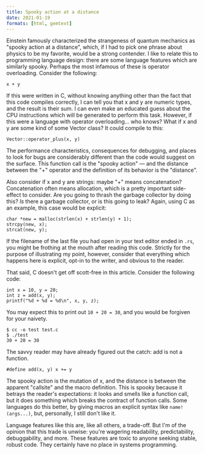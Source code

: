 ```yaml
---
title: Spooky action at a distance
date: 2021-01-19
formats: [html, gemtext]
---
```


Einstein famously characterized the strangeness of quantum mechanics as "spooky
action at a distance", which, if I had to pick one phrase about physics to be my
favorite, would be a strong contender. I like to relate this to programming
language design: there are some language features which are similarly spooky.
Perhaps the most infamous of these is operator overloading. Consider the
following:

```
x + y
```

If this were written in C, without knowing anything other than the fact that
this code compiles correctly, I can tell you that x and y are numeric types, and
the result is their sum. I can even make an educated guess about the CPU
instructions which will be generated to perform this task. However, if this were
a language with operator overloading... who knows? What if x and y are some kind
of some Vector class? It could compile to this:

```
Vector::operator_plus(x, y)
```

The performance characteristics, consequences for debugging, and places to look
for bugs are considerably different than the code would suggest on the surface.
This function call is the "spooky action" &mdash; and the distance between the
"+" operator and the definition of its behavior is the "distance".

Also consider if x and y are strings: maybe "+" means concatenation?
Concatenation often means allocation, which is a pretty important side-effect to
consider. Are you going to thrash the garbage collector by doing this? *Is*
there a garbage collector, or is this going to leak? Again, using C as an
example, this case would be explicit:

```
char *new = malloc(strlen(x) + strlen(y) + 1);
strcpy(new, x);
strcat(new, y);
```

If the filename of the last file you had open in your text editor ended in
`.rs`, you might be frothing at the mouth after reading this code. Strictly for
the purpose of illustrating my point, however, consider that everything which
happens here is explicit, opt-in to the writer, and obvious to the reader.

That said, C doesn't get off scott-free in this article. Consider the
following code:

```
int x = 10, y = 20;
int z = add(x, y);
printf("%d + %d = %d\n", x, y, z);
```

You may expect this to print out `10 + 20 = 30`, and you would be forgiven for
your naivety.

```
$ cc -o test test.c
$ ./test
30 + 20 = 30
```

The savvy reader may have already figured out the catch: add is not a function.

```
#define add(x, y) x += y
```

The spooky action is the mutation of x, and the distance is between the apparent
"callsite" and the macro definition. This is spooky because it betrays the
reader's expectations: it looks and smells like a function call, but it does
something which breaks the contract of function calls. Some languages do this
better, by giving macros an explicit syntax like `name!(args...)`, but,
personally, I still don't like it.

Language features like this are, like all others, a trade-off. But I'm of the
opinion that this trade is unwise: you're wagering readability, predictability,
debuggability, and more. These features are toxic to anyone seeking stable,
robust code. They certainly have no place in systems programming.
